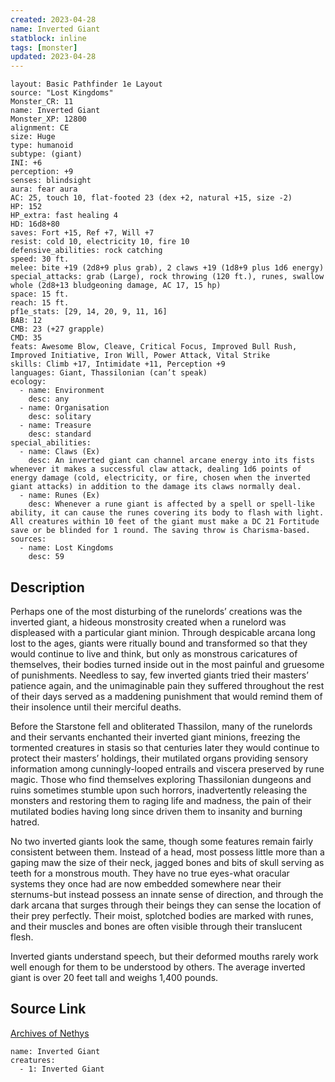 ```yaml
---
created: 2023-04-28
name: Inverted Giant
statblock: inline
tags: [monster]
updated: 2023-04-28
---
```

```statblock
layout: Basic Pathfinder 1e Layout
source: "Lost Kingdoms"
Monster_CR: 11
name: Inverted Giant
Monster_XP: 12800
alignment: CE
size: Huge
type: humanoid
subtype: (giant)
INI: +6
perception: +9
senses: blindsight
aura: fear aura
AC: 25, touch 10, flat-footed 23 (dex +2, natural +15, size -2)
HP: 152
HP_extra: fast healing 4
HD: 16d8+80
saves: Fort +15, Ref +7, Will +7
resist: cold 10, electricity 10, fire 10
defensive_abilities: rock catching
speed: 30 ft.
melee: bite +19 (2d8+9 plus grab), 2 claws +19 (1d8+9 plus 1d6 energy)
special_attacks: grab (Large), rock throwing (120 ft.), runes, swallow whole (2d8+13 bludgeoning damage, AC 17, 15 hp)
space: 15 ft.
reach: 15 ft.
pf1e_stats: [29, 14, 20, 9, 11, 16]
BAB: 12
CMB: 23 (+27 grapple)
CMD: 35
feats: Awesome Blow, Cleave, Critical Focus, Improved Bull Rush, Improved Initiative, Iron Will, Power Attack, Vital Strike
skills: Climb +17, Intimidate +11, Perception +9
languages: Giant, Thassilonian (can’t speak)
ecology:
  - name: Environment
    desc: any
  - name: Organisation
    desc: solitary
  - name: Treasure
    desc: standard
special_abilities:
  - name: Claws (Ex)
    desc: An inverted giant can channel arcane energy into its fists whenever it makes a successful claw attack, dealing 1d6 points of energy damage (cold, electricity, or fire, chosen when the inverted giant attacks) in addition to the damage its claws normally deal.
  - name: Runes (Ex)
    desc: Whenever a rune giant is affected by a spell or spell-like ability, it can cause the runes covering its body to flash with light. All creatures within 10 feet of the giant must make a DC 21 Fortitude save or be blinded for 1 round. The saving throw is Charisma-based.
sources:
  - name: Lost Kingdoms
    desc: 59
```
## Description
Perhaps one of the most disturbing of the runelords’ creations was the inverted giant, a hideous monstrosity created when a runelord was displeased with a particular giant minion. Through despicable arcana long lost to the ages, giants were ritually bound and transformed so that they would continue to live and think, but only as monstrous caricatures of themselves, their bodies turned inside out in the most painful and gruesome of punishments. Needless to say, few inverted giants tried their masters’ patience again, and the unimaginable pain they suffered throughout the rest of their days served as a maddening punishment that would remind them of their insolence until their merciful deaths.

Before the Starstone fell and obliterated Thassilon, many of the runelords and their servants enchanted their inverted giant minions, freezing the tormented creatures in stasis so that centuries later they would continue to protect their masters’ holdings, their mutilated organs providing sensory information among cunningly-looped entrails and viscera preserved by rune magic. Those who find themselves exploring Thassilonian dungeons and ruins sometimes stumble upon such horrors, inadvertently releasing the monsters and restoring them to raging life and madness, the pain of their mutilated bodies having long since driven them to insanity and burning hatred.

No two inverted giants look the same, though some features remain fairly consistent between them. Instead of a head, most possess little more than a gaping maw the size of their neck, jagged bones and bits of skull serving as teeth for a monstrous mouth. They have no true eyes-what oracular systems they once had are now embedded somewhere near their sternums-but instead possess an innate sense of direction, and through the dark arcana that surges through their beings they can sense the location of their prey perfectly. Their moist, splotched bodies are marked with runes, and their muscles and bones are often visible through their translucent flesh.

Inverted giants understand speech, but their deformed mouths rarely work well enough for them to be understood by others. The average inverted giant is over 20 feet tall and weighs 1,400 pounds.
## Source Link
[Archives of Nethys](https://aonprd.com/MonsterDisplay.aspx?ItemName=Inverted%20Giant)
```encounter-table
name: Inverted Giant
creatures:
  - 1: Inverted Giant
```
